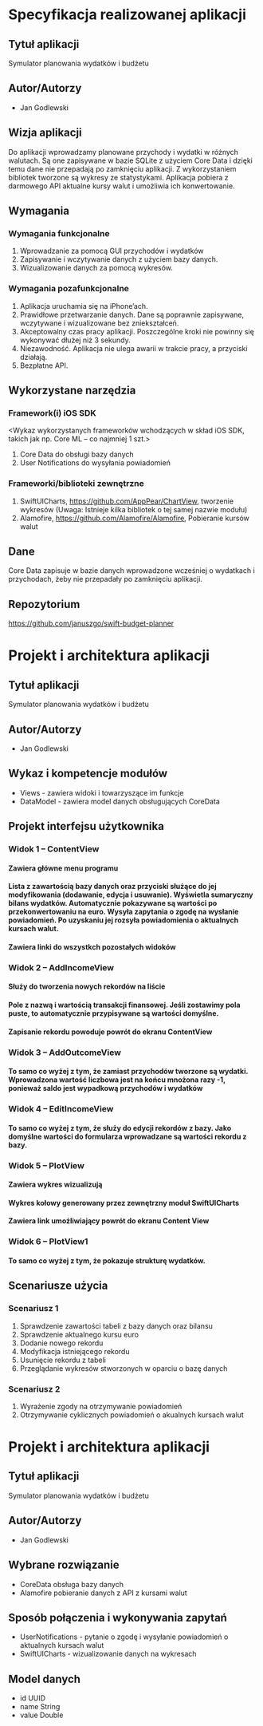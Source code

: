 # Specyfikacja realizowanej aplikacji

## Tytuł aplikacji

Symulator planowania wydatków i budżetu

## Autor/Autorzy

- Jan Godlewski

## Wizja aplikacji

Do aplikacji wprowadzamy planowane przychody i wydatki w różnych walutach. Są one zapisywane w bazie SQLite z użyciem Core Data i dzięki temu dane nie przepadają po zamknięciu aplikacji. Z wykorzystaniem bibliotek tworzone są wykresy ze statystykami. Aplikacja pobiera z darmowego API aktualne kursy walut i umożliwia ich konwertowanie.

## Wymagania

### Wymagania funkcjonalne

1. Wprowadzanie za pomocą GUI przychodów i wydatków
2. Zapisywanie i wczytywanie danych z użyciem bazy danych.
3. Wizualizowanie danych za pomocą wykresów.

### Wymagania pozafunkcjonalne

1. Aplikacja uruchamia się na iPhone’ach.
2. Prawidłowe przetwarzanie danych. Dane są poprawnie zapisywane, wczytywane i wizualizowane bez zniekształceń.
3. Akceptowalny czas pracy aplikacji. Poszczególne kroki nie powinny się wykonywać dłużej niż 3 sekundy.
4. Niezawodność. Aplikacja nie ulega awarii w trakcie pracy, a przyciski działają.
5. Bezpłatne API.

## Wykorzystane narzędzia

### Framework(i) iOS SDK

<Wykaz wykorzystanych frameworków wchodzących w skład iOS SDK, takich jak np. Core ML – co najmniej 1 szt.>
1. Core Data do obsługi bazy danych
2. User Notifications do wysyłania powiadomień

### Frameworki/biblioteki zewnętrzne

1. SwiftUICharts, https://github.com/AppPear/ChartView, tworzenie wykresów (Uwaga: Istnieje kilka bibliotek o tej samej nazwie modułu)
2. Alamofire, https://github.com/Alamofire/Alamofire, Pobieranie kursów walut

## Dane

Core Data zapisuje w bazie danych wprowadzone wcześniej o wydatkach i przychodach, żeby nie przepadały po zamknięciu aplikacji.

## Repozytorium

https://github.com/januszgo/swift-budget-planner

# Projekt i architektura aplikacji

## Tytuł aplikacji

Symulator planowania wydatków i budżetu

## Autor/Autorzy

- Jan Godlewski


## Wykaz i kompetencje modułów

- Views - zawiera widoki i towarzyszące im funkcje
- DataModel - zawiera model danych obsługujących CoreData 

## Projekt interfejsu użytkownika

### Widok 1 – ContentView

#### Zawiera główne menu programu

#### Lista z zawartością bazy danych oraz przyciski służące do jej modyfikowania (dodawanie, edycja i usuwanie). Wyświetla sumaryczny bilans wydatków. Automatycznie pokazywane są wartości po przekonwertowaniu na euro. Wysyła zapytania o zgodę na wysłanie powiadomień. Po uzyskaniu jej rozsyła powiadomienia o aktualnych kursach walut.

#### Zawiera linki do wszystkch pozostałych widoków

### Widok 2 – AddIncomeView

#### Służy do tworzenia nowych rekordów na liście

#### Pole z nazwą i wartością transakcji finansowej. Jeśli zostawimy pola puste, to automatycznie przypisywane są wartości domyślne.

#### Zapisanie rekordu powoduje powrót do ekranu ContentView

### Widok 3 – AddOutcomeView

#### To samo co wyżej z tym, że zamiast przychodów tworzone są wydatki. Wprowadzona wartość liczbowa jest na końcu mnożona razy -1, ponieważ saldo jest wypadkową przychodów i wydatków

### Widok 4 – EditIncomeView

#### To samo co wyżej z tym, że służy do edycji rekordów z bazy. Jako domyślne wartości do formularza wprowadzane są wartości rekordu z bazy.

### Widok 5 – PlotView

#### Zawiera wykres wizualizują

#### Wykres kołowy generowany przez zewnętrzny moduł SwiftUICharts

#### Zawiera link umożliwiający powrót do ekranu Content View

### Widok 6 – PlotView1

#### To samo co wyżej z tym, że pokazuje strukturę wydatków.


## Scenariusze użycia

### Scenariusz 1

1. Sprawdzenie zawartości tabeli z bazy danych oraz bilansu
2. Sprawdzenie aktualnego kursu euro
3. Dodanie nowego rekordu
4. Modyfikacja istniejącego rekordu
5. Usunięcie rekordu z tabeli
6. Przeglądanie wykresów stworzonych w oparciu o bazę danych

### Scenariusz 2
1. Wyrażenie zgody na otrzymywanie powiadomień
2. Otrzymywanie cyklicznych powiadomień o akualnych kursach walut

# Projekt i architektura aplikacji

## Tytuł aplikacji

Symulator planowania wydatków i budżetu

## Autor/Autorzy

- Jan Godlewski


## Wybrane rozwiązanie

 - CoreData obsługa bazy danych
 - Alamofire pobieranie danych z API z kursami walut

## Sposób połączenia i wykonywania zapytań

 - UserNotifications - pytanie o zgodę i wysyłanie powiadomień o aktualnych kursach walut
 - SwiftUICharts - wizualizowanie danych na wykresach

## Model danych

 - id UUID
 - name String
 - value Double
